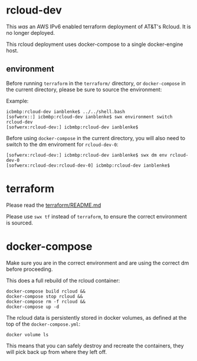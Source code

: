 # rcloud-dev

This _was_ an AWS IPv6 enabled terraform deployment of AT&T's Rcloud. It is no longer deployed.

This rcloud deployment uses docker-compose to a single docker-engine host.

## environment

Before running `terraform` in the `terraform/` directory, or `docker-compose` in the current directory, please be sure to source the environment:

Example:

    icbmbp:rcloud-dev ianblenke$ ../../shell.bash
    [sofwerx::] icbmbp:rcloud-dev ianblenke$ swx environment switch rcloud-dev
    [sofwerx:rcloud-dev:] icbmbp:rcloud-dev ianblenke$

Before using `docker-compose` in the current directory, you will also need to switch to the dm enviroment for `rcloud-dev-0`:

    [sofwerx:rcloud-dev:] icbmbp:rcloud-dev ianblenke$ swx dm env rcloud-dev-0
    [sofwerx:rcloud-dev:rcloud-dev-0] icbmbp:rcloud-dev ianblenke$

# terraform

Please read the [terraform/README.md](terraform/README.md)

Please use `swx tf` instead of `terraform`, to ensure the correct environment is sourced.

# docker-compose

Make sure you are in the correct environment and are using the correct dm before proceeding.

This does a full rebuild of the rcloud container:

    docker-compose build rcloud &&
    docker-compose stop rcloud &&
    docker-compose rm -f rcloud &&
    docker-compose up -d

The rcloud data is persistently stored in docker volumes, as defined at the top of the `docker-compose.yml`:

    docker volume ls

This means that you can safely destroy and recreate the containers, they will pick back up from where they left off.

